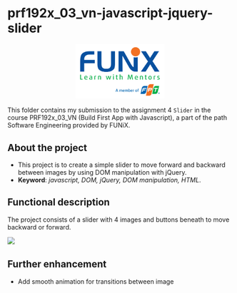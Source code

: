 # prf192x_03_vn-javascript-jquery-slider


<p align="center"><a href="https://funix.edu.vn/gioi-thieu-funix/"><img src="/res/image/funix.png" width="200"/></a></p>

 This folder contains my submission to the assignment 4 `Slider` in the course PRF192x_03_VN (Build First App with Javascript), a part of the path Software Engineering provided by FUNiX.



## About the project

- This project is to create a simple slider to move forward and backward between images by using DOM manipulation with jQuery.
- **Keyword**: _javascript, DOM, jQuery, DOM manipulation, HTML_.

## Functional description
The project consists of a slider with 4 images and buttons beneath to move backward or forward.


![](/res/image/slider_gif.gif)



## Further enhancement
- Add smooth animation for transitions between image
